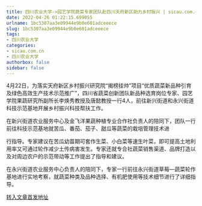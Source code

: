 ```yaml
---
title: 四川农业大学->园艺学院蔬菜专家团队赴四川天府新区助力乡村振兴 | sicau.com.cn
date: 2022-04-26 01:22:15.699055
urlname: 1bc5307aa3e09944e9b0e601adceeece
slug: 1bc5307aa3e09944e9b0e601adceeece
tags: 
- 四川农业大学
categories:
- sicau.com.cn
- 四川农业大学
authorbox: false
sidebar: false
---
```

4月22日，为落实天府新区乡村振兴研究院“揭榜挂帅”项目“优质蔬菜新品种引育及绿色高效生产技术示范推广”，四川省蔬菜创新团队新品种选育岗位专家、园艺学院果蔬研究所副所长李焕秀教授及唐懿教授一行4人，前往新兴街道和永兴街道科技示范基地开展乡村振兴科技帮扶工作。  

在新兴街道农业服务中心及金飞洋果蔬种植专业合作社负责人的陪同下，团队一行前往科技示范基地就苦瓜、番茄、茄子、甜瓜等蔬菜的栽培管理技术进
<!--more-->
行指导。专家建议在苦瓜幼苗期可套作生菜、小白菜等速生叶菜，即可提高土地利用率又可通过轮作减少土传病害发生。专家还就专合社蔬菜销售渠道、品牌打造以及对周边农户的示范带动等工作提出了指导和建议。

在永兴街道农业服务中心负责人的陪同下，专家一行前往永兴街道草莓—蔬菜轮作基地进行实地考察，就蔬菜种类及品种选择、有机肥使用等技术细节进行了详细指导。



[转入文章首发地址](https://news.sicau.edu.cn/info/1078/67503.htm)